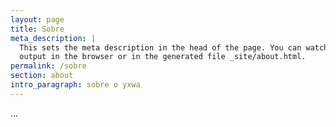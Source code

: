 ```yaml
---
layout: page
title: Sobre
meta_description: |
  This sets the meta description in the head of the page. You can watch the 
  output in the browser or in the generated file _site/about.html.
permalink: /sobre
section: about
intro_paragraph: sobre o yxwa
---
```

...